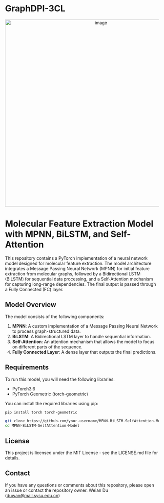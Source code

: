 # GraphDPI-3CL
<p align="center">
<img width="612" alt="image" src="https://github.com/duwa2/GraphDPI-3CL/assets/158106190/9646059a-fe38-460a-95fb-b82eb7d8316e">
</p>

# Molecular Feature Extraction Model with MPNN, BiLSTM, and Self-Attention

This repository contains a PyTorch implementation of a neural network model designed for molecular feature extraction. The model architecture integrates a Message Passing Neural Network (MPNN) for initial feature extraction from molecular graphs, followed by a Bidirectional LSTM (BiLSTM) for sequential data processing, and a Self-Attention mechanism for capturing long-range dependencies. The final output is passed through a Fully Connected (FC) layer.

## Model Overview

The model consists of the following components:

1. **MPNN**: A custom implementation of a Message Passing Neural Network to process graph-structured data.
2. **BiLSTM**: A Bidirectional LSTM layer to handle sequential information.
3. **Self-Attention**: An attention mechanism that allows the model to focus on different parts of the sequence.
4. **Fully Connected Layer**: A dense layer that outputs the final predictions.

## Requirements

To run this model, you will need the following libraries:

- PyTorch3.6
- PyTorch Geometric (torch-geometric)

You can install the required libraries using pip:

```bash
pip install torch torch-geometric
```
```bash
git clone https://github.com/your-username/MPNN-BiLSTM-SelfAttention-Model.git
cd MPNN-BiLSTM-SelfAttention-Model
```

## License
This project is licensed under the MIT License - see the LICENSE.md file for details.

## Contact
If you have any questions or comments about this repository, please open an issue or contact the repository owner. Weian Du (duwan@mail.sysu.edu.cn)
